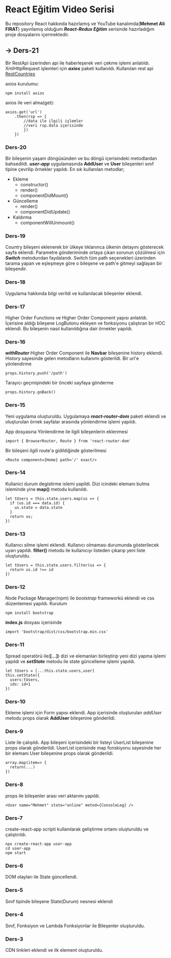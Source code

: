 # React Eğitim Video Serisi
Bu repository React hakkında hazırlamış ve YouTube kanalımda(**Mehmet Ali FIRAT**) yayınlamış olduğum *__React-Redux Eğitim__* serisinde hazırladığım proje dosyalarını içermektedir.

## -> Ders-21
Bir RestApi üzerinden api ile haberleşerek veri çekme işlemi anlatıldı. XmlHttpRequest işlemleri için ***axios*** paketi kullanıldı. Kullanılan rest api [RestCountries](https://restcountries.eu/)

axios kurulumu:

    npm install axios

axios ile veri alma(get):

    axios.get('url')
        .then(rsp => {
            //data ile ilgili işlemler
            //veri rsp.data içerisinde
            })
        })

### Ders-20
Bir bileşenin yaşam döngüsünden ve bu döngü içerisindeki metodlardan bahsedildi. ***user-app*** uygulamasında **AddUser** ve **User** bileşenleri sınıf tipine çevrilip örnekler yapıldı. En sık kullanılan metodlar;

  - Ekleme
      - constructor()
      - render()
      - componentDidMount()
  - Güncelleme
      - render()
      - componentDidUpdate()
  - Kaldırma
      - componentWillUnmount()

### Ders-19
Country bileşeni eklenerek bir ülkeye tıklanınca ülkenin detayını gösterecek sayfa eklendi. Parametre gönderiminde ortaya çıkan sorunun çözülmesi için ***Switch*** metodundan faydalandı. Switch tüm path seçenekleri üzerinden tarama yapan ve eşleşmeye göre o bileşene ve path'e gitmeyi sağlayan bir bileşendir.

### Ders-18
Uygulama hakkında bilgi verildi ve kullanılacak bileşenler eklendi.

### Ders-17
Higher Order Functions ve Higher Order Component yapısı anlatıldı. İçerisine aldığı bileşene LogButonu ekleyen ve fonksiyonu çalıştıran bir HOC eklendi. Bu bileşenin nasıl kullanıldığına dair örnekler yapıldı.

### Ders-16
***withRouter*** Higher Order Component ile **Navbar** bileşenine history eklendi. History sayesinde gelen metodların kullanımı gösterildi.
Bir url'e yönlendirme

    props.history.push('/path')
Tarayıcı geçmişindeki bir önceki sayfaya gönderme

    props.history.goBack()

### Ders-15
Yeni uygulama oluşturuldu. Uygulamaya ***react-router-dom*** paketi eklendi ve oluşturulan örnek sayfalar arasında yönlendirme işlemi yapıldı.

App dosyasına Yönlendirme ile ilgili bileşenlerin eklenmesi

    import { BrowserRouter, Route } from 'react-router-dom'

Bir bileşeni ilgili route'a gidildiğinde gösterilmesi

    <Route component={Home} path='/' exact/>

### Ders-14
Kullanici durum degistirme islemi yapildi. Dizi icindeki elemanı bulma isleminde yine **map()** metodu kullanıldı.

    let tUsers = this.state.users.map(us => {
      if (us.id === data.id) {
        us.state = data.state
      }
      return us;
    })

### Ders-13
Kullanıcı silme işlemi eklendi. Kullanıcı olmaması durumunda gösterilecek uyarı yapıldı. **filter()** metodu ile kullanıcıyı listeden çıkarıp yeni liste oluşturuldu.

    let tUsers = this.state.users.filter(us => {
      return us.id !== id
    })

### Ders-12
Node Package Manager(npm) ile _bootstrap_ frameworkü eklendi ve css düzenlemesi yapıldı.
Kurulum

    npm install bootstrap

**index.js** dosyası içerisinde

    import 'bootstrap/dist/css/bootstrap.min.css'

### Ders-11
Spread operatörü ile(**[...]**) dizi ve elemanları birleştirip yeni dizi yapma işlemi yapıldı ve ***setState*** metodu ile state güncelleme işlemi yapıldı.

    let tUsers = [...this.state.users,user]
    this.setState({
      users:tUsers,
      idx: id+1
    })

### Ders-10
Ekleme işlemi için Form yapısı eklendi. App içerisinde oluşturulan _addUser_ metodu props olarak **AddUser** bileşenine gönderildi.

### Ders-9
Liste ile çalışıldı. App bileşeni içerisindeki bir listeyi UserList bileşenine props olarak gönderildi. UserList içerisinde map fonskiyonu sayesinde her bir elemanı User bileşenine props olarak gönderildi.

    array.map(item=> {
      return(...)
    })



### Ders-8
props ile bileşenler arası veri aktarımı yapıldı.

    <User name="Mehmet" state="online" metod={ConsoleLog} />

### Ders-7
create-react-app scripti kullanılarak geliştirme ortamı oluşturuldu ve çalıştırıldı.

    npx create-react-app user-app
    cd user-app
    npm start

### Ders-6
DOM olayları ile State güncellendi.

### Ders-5
Sınıf tipinde bileşene State(Durum) nesnesi eklendi

### Ders-4
Sınıf, Fonksiyon ve Lambda Fonksiyonlar ile Bileşenler oluşturuldu.

### Ders-3
CDN linkleri eklendi ve ilk element oluşturuldu.